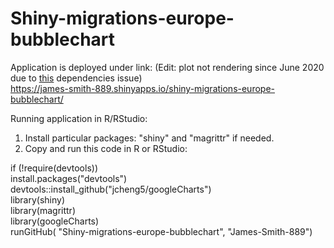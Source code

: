 # Shiny-migrations-europe-bubblechart

Application is deployed under link: (Edit: plot not rendering since June 2020 due to [this](https://github.com/jcheng5/googleCharts/issues/12) dependencies issue) <br />
https://james-smith-889.shinyapps.io/shiny-migrations-europe-bubblechart/


Running application in R/RStudio:
1) Install particular packages: "shiny" and "magrittr" if needed. <br />
2) Copy and run this code in R or RStudio: <br />

if (!require(devtools)) <br />
  install.packages("devtools")
devtools::install_github("jcheng5/googleCharts") <br />
library(shiny) <br />
library(magrittr) <br />
library(googleCharts) <br />
runGitHub( "Shiny-migrations-europe-bubblechart", "James-Smith-889") <br />
